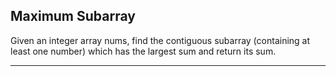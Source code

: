 ## Maximum Subarray

Given an integer array nums, find the contiguous subarray (containing at least one number) which has the largest sum and return its sum.

- - -

